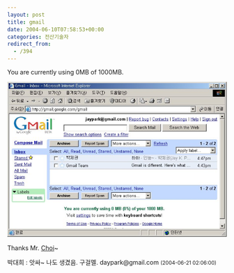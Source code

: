 ```yaml
---
layout: post
title: gmail
date: 2004-06-10T07:58:53+00:00
categories: 전산기술자
redirect_from:
  - /394
---
```


You are currently using 0MB of 1000MB.

![ ](/assets/media/photo_gmail.jpg)

Thanks Mr. <a href=http://hochan.net>Choi</a>~
<div id=comments>
<div class=comment>
<!--- cmt:747 --->
<!--- mail: --->
<!--- parent:0 --->
박대희 : 
앗싸~ 나도 생겼음. 구걸멜.
daypark@gmail.com
 <small>(2004-06-21 02:06:00)</small>
</div>
</div>
